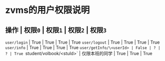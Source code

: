 # zvms的用户权限说明

 操作 | 权限`0` | 权限`1` | 权限`2` | 权限`3` 
------------------------------------
`user/login` | True | True | True | True
`user/logout` | True | True | True | True
`user/info` | True | True | True | True
`user/getInfo/\<userId> | False | ? | ? | True
`student/volbook/\<stuId>` | 仅限本班的同学 | True | True | True
